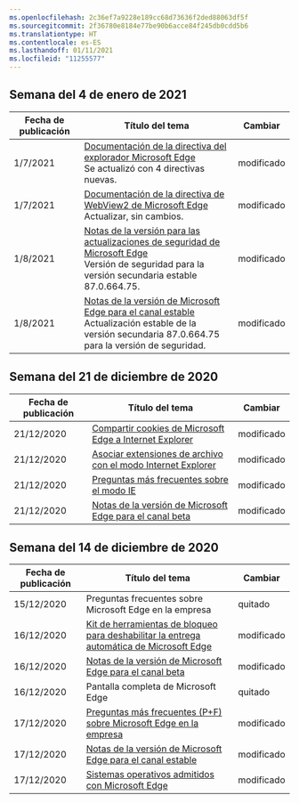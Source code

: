 ```yaml
---
ms.openlocfilehash: 2c36ef7a9228e189cc68d73636f2ded88063df5f
ms.sourcegitcommit: 2f36780e8184e77be90b6acce84f245db0cdd5b6
ms.translationtype: HT
ms.contentlocale: es-ES
ms.lasthandoff: 01/11/2021
ms.locfileid: "11255577"
---
```

<!-- This file is generated automatically each week. Changes made to this file will be overwritten.-->

## Semana del 4 de enero de 2021


| Fecha de publicación |Título del tema | Cambiar |
|------|------------|--------|
| 1/7/2021 | [Documentación de la directiva del explorador Microsoft Edge](/DeployEdge/microsoft-edge-policies)<br>Se actualizó con 4 directivas nuevas. | modificado |
| 1/7/2021 | [Documentación de la directiva de WebView2 de Microsoft Edge](/DeployEdge/microsoft-edge-webview-policies)<br>Actualizar, sin cambios. | modificado |
| 1/8/2021 | [Notas de la versión para las actualizaciones de seguridad de Microsoft Edge](/DeployEdge/microsoft-edge-relnotes-security)<br>Versión de seguridad para la versión secundaria estable 87.0.664.75. | modificado |
| 1/8/2021 | [Notas de la versión de Microsoft Edge para el canal estable](/DeployEdge/microsoft-edge-relnote-stable-channel)<br>Actualización estable de la versión secundaria 87.0.664.75 para la versión de seguridad. | modificado |


## Semana del 21 de diciembre de 2020


| Fecha de publicación |Título del tema | Cambiar |
|------|------------|--------|
| 21/12/2020 | [Compartir cookies de Microsoft Edge a Internet Explorer](/DeployEdge/edge-ie-mode-add-guidance-cookieshare) | modificado |
| 21/12/2020 | [Asociar extensiones de archivo con el modo Internet Explorer](/DeployEdge/edge-ie-mode-add-guidance-filetype-associations) | modificado |
| 21/12/2020 | [Preguntas más frecuentes sobre el modo IE](/DeployEdge/edge-ie-mode-faq) | modificado |
| 21/12/2020 | [Notas de la versión de Microsoft Edge para el canal beta](/DeployEdge/microsoft-edge-relnote-beta-channel) | modificado |


## Semana del 14 de diciembre de 2020


| Fecha de publicación |Título del tema | Cambiar |
|------|------------|--------|
| 15/12/2020 | Preguntas frecuentes sobre Microsoft Edge en la empresa | quitado |
| 16/12/2020 | [Kit de herramientas de bloqueo para deshabilitar la entrega automática de Microsoft Edge](/DeployEdge/microsoft-edge-blocker-toolkit) | modificado |
| 16/12/2020 | [Notas de la versión de Microsoft Edge para el canal beta](/DeployEdge/microsoft-edge-relnote-beta-channel) | modificado |
| 16/12/2020 | Pantalla completa de Microsoft Edge | quitado |
| 17/12/2020 | [Preguntas más frecuentes (P+F) sobre Microsoft Edge en la empresa](/DeployEdge/faqs-edge-in-the-enterprise) | modificado |
| 17/12/2020 | [Notas de la versión de Microsoft Edge para el canal estable](/DeployEdge/microsoft-edge-relnote-stable-channel) | modificado |
| 17/12/2020 | [Sistemas operativos admitidos con Microsoft Edge](/DeployEdge/microsoft-edge-supported-operating-systems) | modificado |
